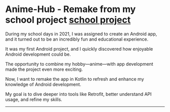 # Anime-Hub - Remake from my school project [school project](https://github.com/Swirl86/Android-Kurs/tree/main/Projekt/AnimeHub)

During my school days in 2021, I was assigned to create an Android app, and it turned out to be an incredibly fun and educational experience.

It was my first Android project, and I quickly discovered how enjoyable Android development could be.

The opportunity to combine my hobby—anime—with app development made the project even more exciting. 

Now, I want to remake the app in Kotlin to refresh and enhance my knowledge of Android development. 

My goal is to dive deeper into tools like Retrofit, better understand API usage, and refine my skills.


----------
